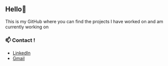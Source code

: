 ## Hello👋  

This is my GitHub where you can find the projects I have worked on and am currently working on

### 📫 Contact !  
- [LinkedIn](https://www.linkedin.com/in/alaa-jennine-14465022b)  
- [Gmail](mailto:alaejennine33@gmail.com)  
